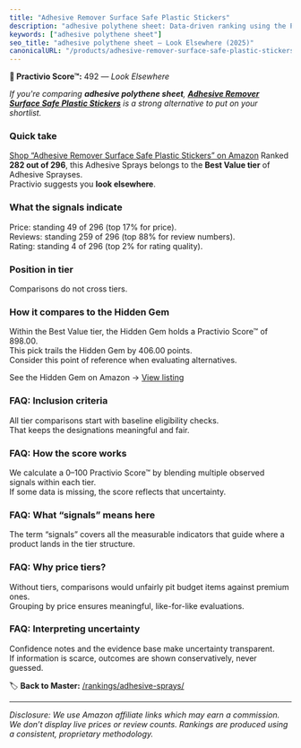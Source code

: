 ```yaml
---
title: "Adhesive Remover Surface Safe Plastic Stickers"
description: "adhesive polythene sheet: Data-driven ranking using the Practivio Score™. Positioned by quality, value, demand, findability, momentum."
keywords: ["adhesive polythene sheet"]
seo_title: "adhesive polythene sheet — Look Elsewhere (2025)"
canonicalURL: "/products/adhesive-remover-surface-safe-plastic-stickers-B0FC2SMXFX/"
---
```


**🚫 Practivio Score™:** 492 — _Look Elsewhere_


*If you're comparing **adhesive polythene sheet**, **[Adhesive Remover Surface Safe Plastic Stickers](https://www.amazon.com/dp/B0FC2SMXFX?tag=practivio-20)** is a strong alternative to put on your shortlist.*
### Quick take
[Shop “Adhesive Remover Surface Safe Plastic Stickers” on Amazon](https://www.amazon.com/dp/B0FC2SMXFX?tag=practivio-20)
Ranked **282 out of 296**, this Adhesive Sprays belongs to the **Best Value tier** of Adhesive Sprayses.  
Practivio suggests you **look elsewhere**.

### What the signals indicate
Price: standing 49 of 296 (top 17% for price).  
Reviews: standing 259 of 296 (top 88% for review numbers).  
Rating: standing 4 of 296 (top 2% for rating quality).  

### Position in tier
Comparisons do not cross tiers.

### How it compares to the Hidden Gem
Within the Best Value tier, the Hidden Gem holds a Practivio Score™ of 898.00.  
This pick trails the Hidden Gem by 406.00 points.  
Consider this point of reference when evaluating alternatives.  

See the Hidden Gem on Amazon → [View listing](https://www.amazon.com/dp/B08QSKYTBB?tag=practivio-20)

### FAQ: Inclusion criteria
All tier comparisons start with baseline eligibility checks.  
That keeps the designations meaningful and fair.

### FAQ: How the score works
We calculate a 0–100 Practivio Score™ by blending multiple observed signals within each tier.  
If some data is missing, the score reflects that uncertainty.

### FAQ: What “signals” means here
The term “signals” covers all the measurable indicators that guide where a product lands in the tier structure.

### FAQ: Why price tiers?
Without tiers, comparisons would unfairly pit budget items against premium ones.  
Grouping by price ensures meaningful, like-for-like evaluations.

### FAQ: Interpreting uncertainty
Confidence notes and the evidence base make uncertainty transparent.  
If information is scarce, outcomes are shown conservatively, never guessed.


🏷️ **Back to Master:** [/rankings/adhesive-sprays/](/rankings/adhesive-sprays/)

---
_Disclosure: We use Amazon affiliate links which may earn a commission. We don’t display live prices or review counts. Rankings are produced using a consistent, proprietary methodology._
